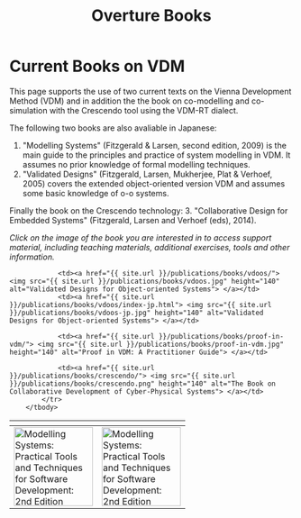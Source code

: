 ﻿---
layout: default
title: Overture Books
---
# Current Books on VDM

This page supports the use of two current texts on the Vienna Development Method (VDM) and in addition the the book on co-modelling and co-simulation with the Crescendo tool using the VDM-RT dialect. 

The following two books are also avaliable in Japanese:

1. "Modelling Systems" (Fitzgerald & Larsen, second edition, 2009) is the main guide to the principles and practice of system modelling in VDM. It assumes no prior knowledge of formal modelling techniques. 
2. "Validated Designs" (Fitzgerald, Larsen, Mukherjee, Plat & Verhoef, 2005) covers the extended object-oriented version VDM and assumes some basic knowledge of o-o systems. 

Finally the book on the Crescendo technology:
3. "Collaborative Design for Embedded Systems" (Fitzgerald, Larsen and Verhoef (eds), 2014). 


*Click on the image of the book you are interested in to access support material, including teaching materials, additional exercises, tools and other information.*

<table>
        <thead>
            <tr>
                <th></th>
                <th></th>
            </tr>
        </thead>
        <tbody>
            <tr>
                <td><a href="{{ site.url }}/publications/books/ms2/"> <img src="{{ site.url }}/publications/books/ms2.jpg" height="140" alt="Modelling Systems: Practical Tools and Techniques for Software Development: 2nd Edition"> </a></td>
				<td><a href="{{ site.url }}/publications/books/ms2/"> <img src="{{ site.url }}/publications/books/ms2-jp.png" height="140" alt="Modelling Systems: Practical Tools and Techniques for Software Development: 2nd Edition"> </a></td>
 
				<td><a href="{{ site.url }}/publications/books/vdoos/"> <img src="{{ site.url }}/publications/books/vdoos.jpg" height="140" alt="Validated Designs for Object-oriented Systems"> </a></td>
				<td><a href="{{ site.url }}/publications/books/vdoos/index-jp.html"> <img src="{{ site.url }}/publications/books/vdoos-jp.jpg" height="140" alt="Validated Designs for Object-oriented Systems"> </a></td>
				
				<td><a href="{{ site.url }}/publications/books/proof-in-vdm/"> <img src="{{ site.url }}/publications/books/proof-in-vdm.jpg" height="140" alt="Proof in VDM: A Practitioner Guide"> </a></td>
				
				<td><a href="{{ site.url }}/publications/books/crescendo/"> <img src="{{ site.url }}/publications/books/crescendo.png" height="140" alt="The Book on Collaborative Development of Cyber-Physical Systems"> </a></td>
            </tr>
        </tbody>
</table>
